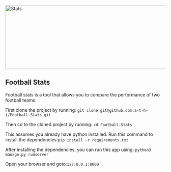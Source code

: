 <img src="https://cdn.dribbble.com/users/962944/screenshots/14138307/media/ca3377660c3d2053c9d91ac175871429.gif" alt="Stats" width="1000" height="200">
<h2>Football Stats</h2>
<p>Football stats is a tool that allows you to compare the performance of two football teams.

First clone the project by running: `git clone git@github.com:a-t-h-i/Football-Stats.git`

Then cd to the cloned project by running: `cd Football-Stats`

This assumes you already have python installed. Run this command to install the dependencies:`pip install -r requirements.txt`

After installing the dependencies, you can run this app using: `python3 manage.py runserver`

Open your browser and goto:`127.0.0.1:8000`
